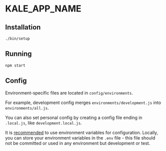 # KALE_APP_NAME

## Installation

```
./bin/setup
```

## Running

```
npm start
```

## Config

Environment-specific files are located in `config/environments`.

For example, development config merges `environments/development.js` into `environments/all.js`.

You can also set personal config by creating a config file ending in `.local.js`, like `development.local.js`.

It is [recommended](http://12factor.net/config) to use environment variables for configuration. Locally, you can store your environment variables in the `.env` file - this file should not be committed or used in any environment but development or test.
